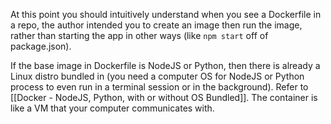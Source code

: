 At this point you should intuitively understand when you see a Dockerfile in a repo, the author intended you to create an image then run the image, rather than starting the app in other ways (like `npm start` off of package.json).

If the base image in Dockerfile is NodeJS or Python, then there is already a Linux distro bundled in (you need a computer OS for NodeJS or Python process to even run in a terminal session or in the background). Refer to [[Docker - NodeJS, Python, with or without OS Bundled]]. The container is like a VM that your computer communicates with.